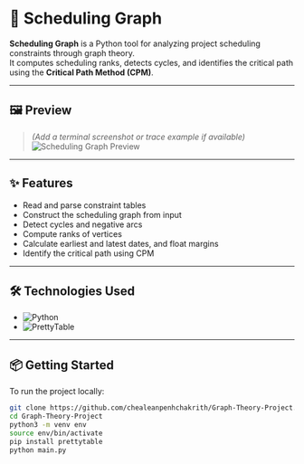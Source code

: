 # 📅 Scheduling Graph

**Scheduling Graph** is a Python tool for analyzing project scheduling constraints through graph theory.  
It computes scheduling ranks, detects cycles, and identifies the critical path using the **Critical Path Method (CPM)**.

---

## 🖼️ Preview

> *(Add a terminal screenshot or trace example if available)*  
> ![Scheduling Graph Preview](./screenshot.png)

---

## ✨ Features

- Read and parse constraint tables
- Construct the scheduling graph from input
- Detect cycles and negative arcs
- Compute ranks of vertices
- Calculate earliest and latest dates, and float margins
- Identify the critical path using CPM

---

## 🛠 Technologies Used

- ![Python](https://img.shields.io/badge/-Python-3776AB?style=flat&logo=python&logoColor=white)
- ![PrettyTable](https://img.shields.io/badge/-PrettyTable-4B8BBE?style=flat)

---

## 📦 Getting Started

To run the project locally:

```bash
git clone https://github.com/chealeanpenhchakrith/Graph-Theory-Project.git
cd Graph-Theory-Project
python3 -m venv env
source env/bin/activate
pip install prettytable
python main.py
